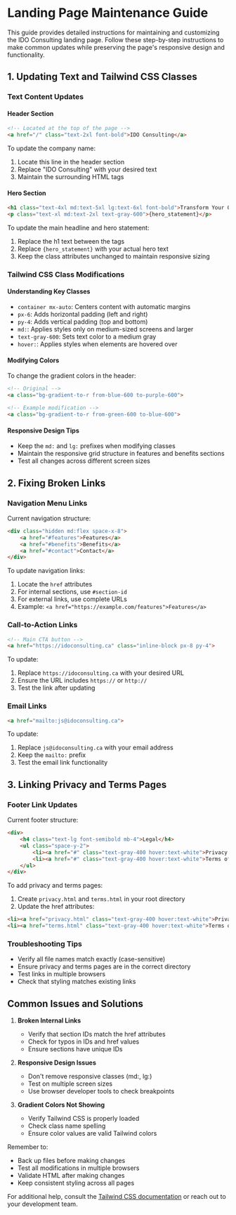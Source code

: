 # Landing Page Maintenance Guide

This guide provides detailed instructions for maintaining and customizing the IDO Consulting landing page. Follow these step-by-step instructions to make common updates while preserving the page's responsive design and functionality.

## 1. Updating Text and Tailwind CSS Classes

### Text Content Updates

#### Header Section
```html
<!-- Located at the top of the page -->
<a href="/" class="text-2xl font-bold">IDO Consulting</a>
```
To update the company name:
1. Locate this line in the header section
2. Replace "IDO Consulting" with your desired text
3. Maintain the surrounding HTML tags

#### Hero Section
```html
<h1 class="text-4xl md:text-5xl lg:text-6xl font-bold">Transform Your Organization with Strategic Guidance</h1>
<p class="text-xl md:text-2xl text-gray-600">{hero_statement}</p>
```
To update the main headline and hero statement:
1. Replace the h1 text between the tags
2. Replace `{hero_statement}` with your actual hero text
3. Keep the class attributes unchanged to maintain responsive sizing

### Tailwind CSS Class Modifications

#### Understanding Key Classes
- `container mx-auto`: Centers content with automatic margins
- `px-6`: Adds horizontal padding (left and right)
- `py-4`: Adds vertical padding (top and bottom)
- `md:`: Applies styles only on medium-sized screens and larger
- `text-gray-600`: Sets text color to a medium gray
- `hover:`: Applies styles when elements are hovered over

#### Modifying Colors
To change the gradient colors in the header:
```html
<!-- Original -->
<a class="bg-gradient-to-r from-blue-600 to-purple-600">

<!-- Example modification -->
<a class="bg-gradient-to-r from-green-600 to-blue-600">
```

#### Responsive Design Tips
- Keep the `md:` and `lg:` prefixes when modifying classes
- Maintain the responsive grid structure in features and benefits sections
- Test all changes across different screen sizes

## 2. Fixing Broken Links

### Navigation Menu Links
Current navigation structure:
```html
<div class="hidden md:flex space-x-8">
    <a href="#features">Features</a>
    <a href="#benefits">Benefits</a>
    <a href="#contact">Contact</a>
</div>
```

To update navigation links:
1. Locate the `href` attributes
2. For internal sections, use `#section-id`
3. For external links, use complete URLs
4. Example: `<a href="https://example.com/features">Features</a>`

### Call-to-Action Links
```html
<!-- Main CTA button -->
<a href="https://idoconsulting.ca" class="inline-block px-8 py-4">
```
To update:
1. Replace `https://idoconsulting.ca` with your desired URL
2. Ensure the URL includes `https://` or `http://`
3. Test the link after updating

### Email Links
```html
<a href="mailto:js@idoconsulting.ca">
```
To update:
1. Replace `js@idoconsulting.ca` with your email address
2. Keep the `mailto:` prefix
3. Test the email link functionality

## 3. Linking Privacy and Terms Pages

### Footer Link Updates
Current footer structure:
```html
<div>
    <h4 class="text-lg font-semibold mb-4">Legal</h4>
    <ul class="space-y-2">
        <li><a href="#" class="text-gray-400 hover:text-white">Privacy Policy</a></li>
        <li><a href="#" class="text-gray-400 hover:text-white">Terms of Service</a></li>
    </ul>
</div>
```

To add privacy and terms pages:
1. Create `privacy.html` and `terms.html` in your root directory
2. Update the href attributes:
```html
<li><a href="privacy.html" class="text-gray-400 hover:text-white">Privacy Policy</a></li>
<li><a href="terms.html" class="text-gray-400 hover:text-white">Terms of Service</a></li>
```

### Troubleshooting Tips
- Verify all file names match exactly (case-sensitive)
- Ensure privacy and terms pages are in the correct directory
- Test links in multiple browsers
- Check that styling matches existing links

## Common Issues and Solutions

1. **Broken Internal Links**
   - Verify that section IDs match the href attributes
   - Check for typos in IDs and href values
   - Ensure sections have unique IDs

2. **Responsive Design Issues**
   - Don't remove responsive classes (md:, lg:)
   - Test on multiple screen sizes
   - Use browser developer tools to check breakpoints

3. **Gradient Colors Not Showing**
   - Verify Tailwind CSS is properly loaded
   - Check class name spelling
   - Ensure color values are valid Tailwind colors

Remember to:
- Back up files before making changes
- Test all modifications in multiple browsers
- Validate HTML after making changes
- Keep consistent styling across all pages

For additional help, consult the [Tailwind CSS documentation](https://tailwindcss.com/docs) or reach out to your development team.